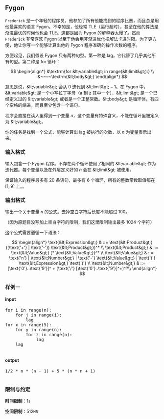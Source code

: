 ## Fygon

$\texttt{Frederick}$ 是一个年轻的程序员。他参加了所有他能找到的程序比赛，而且总是用他最喜欢的语言 $\textrm{Fygon}$。不幸的是，他经常 TLE（运行超时），甚至在他的算法是渐进最优的时候他也会 TLE。这都是因为 $\textrm{Fygon}$ 的解释器太慢了。然而 $\texttt{Frederick}$ 非常喜欢 $\textrm{Fygon}$ 以至于他会用非渐进优化把解法卡进时限。为了更方便，他让你写一个能够计算出他的 $\textrm{Fygon}$ 程序准确的操作次数的程序。

方便起见，我们假设 $\textrm{Fygon}$ 只有两种句型。第一种是 $\textrm{lag}$，它代替了几乎其他所有句型。第二种是 $\textrm{for}$ 循环：

$$
\begin{align*}
&\textrm{for &lt;variable&gt; in range(&lt;limit&gt;):} \\
&~~~~\textrm{&lt;body&gt;}
\end{align*}
$$

意思是说，$\textrm{&lt;variable&gt;}$ 会从 $0$ 迭代到 $\textrm{&lt;limit&gt;} - 1$。在 $\textrm{Fygon}$ 中，$\textrm{&lt;variable&gt;}$ 是一个小写拉丁字母（$\textrm{a}$ 到 $\textrm{z}$ 其中一个），$\textrm{&lt;limit&gt;}$ 是一个已经定义过的 $\textrm{&lt;variable&gt;}$ 或者是一个正整常数。$\textrm{&lt;body&gt;}$ 是循环体，有四个空格的缩进，而且至少包含一个语句。

程序会直接在读入里得到一个变量 $n$，这个变量有特殊含义，不能在循环里被定义为 $\textrm{&lt;variable&gt;}$。

你的任务是找到一个公式，能够计算出 $\textrm{lag}$ 被执行的次数，以 $n$ 为变量表示出来。

### 输入格式
输入包含一个 $\textrm{Fygon}$ 程序。不存在两个循环使用了相同的 $\textrm{&lt;variable&gt;}$ 作为迭代器。每个变量以及在外层定义好的 $n$ 会在 $\textrm{&lt;limit&gt;}$ 被使用。

保证输入的程序最多有 $20$ 条语句，最多有 $6$ 个循环，所有的整数常数取值都在 $[1, 9]$ 上。。

### 输出格式
输出一个关于变量 $n$ 的公式。去掉空白字符后长度不能超过 $100$。

（因为原题目没写加上空白字符的限制，我们这里限制输出最多 $1024$ 个字符）

这个公式需要遵循一下语法：

$$
\begin{align*}
\text{&lt;Expression&gt;} & ::= \text{&lt;Product&gt;} ((\text{'+'} | \text{'-'}) \text{&lt;Product&gt;})^* \\
\text{&lt;Product&gt;} & ::= \text{&lt;Value&gt;} (* \text{&lt;Value&gt;})^* \\
\text{&lt;Value&gt;} & ::= \text{'n'} | \text{&lt;Number&gt;} | \text{'-'} \text{&lt;Value&gt;} | \text{'('} \text{&lt;Expression&gt;} \text{')'} \\
\text{&lt;Number&gt;} & ::= [\text{'0'}..\text{'9'}]^ + (\text{'/'} [\text{'0'}..\text{'9'}]^+)^?\\
\end{align*}
$$

### 样例一
#### input
<pre>
for i in range(n):
    for j in range(i):
        lag
for x in range(5):
    for y in range(n):
        for z in range(n):
            lag
    lag

</pre>

#### output
<pre>
1/2 * n * (n - 1) + 5 * (n * n + 1)

</pre>

### 限制与约定

**时间限制**：$1 \texttt{s}$

**空间限制**：$512 \texttt{MB}$
